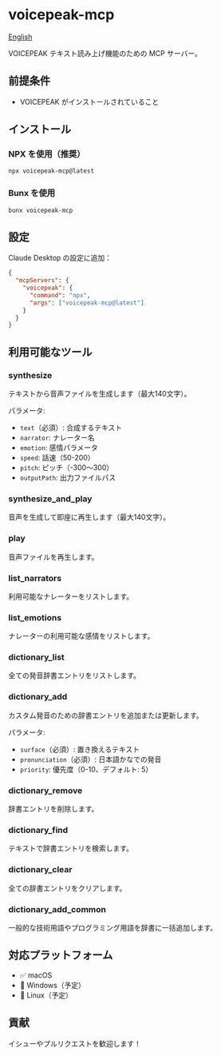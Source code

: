 # voicepeak-mcp

[English](./README.en.md)

VOICEPEAK テキスト読み上げ機能のための MCP サーバー。

## 前提条件

- VOICEPEAK がインストールされていること

## インストール

### NPX を使用（推奨）
```bash
npx voicepeak-mcp@latest
```

### Bunx を使用
```bash
bunx voicepeak-mcp
```

## 設定

Claude Desktop の設定に追加：

```json
{
  "mcpServers": {
    "voicepeak": {
      "command": "npx",
      "args": ["voicepeak-mcp@latest"]
    }
  }
}
```

## 利用可能なツール

### synthesize
テキストから音声ファイルを生成します（最大140文字）。

パラメータ:
- `text`（必須）: 合成するテキスト
- `narrator`: ナレーター名
- `emotion`: 感情パラメータ
- `speed`: 話速（50-200）
- `pitch`: ピッチ（-300〜300）
- `outputPath`: 出力ファイルパス

### synthesize_and_play
音声を生成して即座に再生します（最大140文字）。

### play
音声ファイルを再生します。

### list_narrators
利用可能なナレーターをリストします。

### list_emotions
ナレーターの利用可能な感情をリストします。

### dictionary_list
全ての発音辞書エントリをリストします。

### dictionary_add
カスタム発音のための辞書エントリを追加または更新します。

パラメータ:
- `surface`（必須）: 置き換えるテキスト
- `pronunciation`（必須）: 日本語かなでの発音
- `priority`: 優先度（0-10、デフォルト: 5）

### dictionary_remove
辞書エントリを削除します。

### dictionary_find
テキストで辞書エントリを検索します。

### dictionary_clear
全ての辞書エントリをクリアします。

### dictionary_add_common
一般的な技術用語やプログラミング用語を辞書に一括追加します。

## 対応プラットフォーム

- ✅ macOS
- 🚧 Windows（予定）
- 🚧 Linux（予定）

## 貢献

イシューやプルリクエストを歓迎します！
